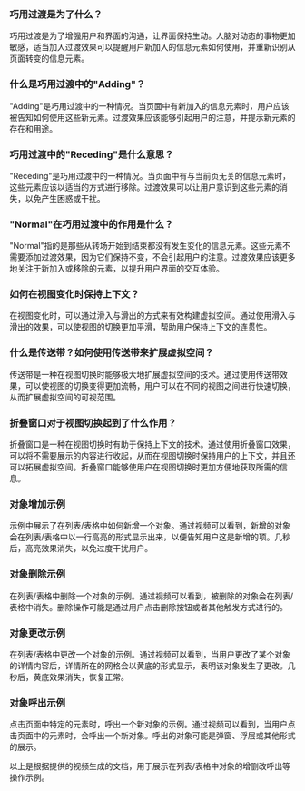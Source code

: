### 巧用过渡是为了什么？

巧用过渡是为了增强用户和界面的沟通，让界面保持生动。人脑对动态的事物更加敏感，适当加入过渡效果可以提醒用户新加入的信息元素如何使用，并重新识别从页面转变的信息元素。

### 什么是巧用过渡中的"Adding"？

"Adding"是巧用过渡中的一种情况。当页面中有新加入的信息元素时，用户应该被告知如何使用这些新元素。过渡效果应该能够引起用户的注意，并提示新元素的存在和用途。

### 巧用过渡中的"Receding"是什么意思？

"Receding"是巧用过渡中的一种情况。当页面中有与当前页无关的信息元素时，这些元素应该以适当的方式进行移除。过渡效果可以让用户意识到这些元素的消失，以免产生困惑或干扰。

### "Normal"在巧用过渡中的作用是什么？

"Normal"指的是那些从转场开始到结束都没有发生变化的信息元素。这些元素不需要添加过渡效果，因为它们保持不变，不会引起用户的注意。过渡效果应该更多地关注于新加入或移除的元素，以提升用户界面的交互体验。

### 如何在视图变化时保持上下文？

在视图变化时，可以通过滑入与滑出的方式来有效构建虚拟空间。通过使用滑入与滑出的效果，可以使视图的切换更加平滑，帮助用户保持上下文的连贯性。

### 什么是传送带？如何使用传送带来扩展虚拟空间？

传送带是一种在视图切换时能够极大地扩展虚拟空间的技术。通过使用传送带效果，可以使视图的切换变得更加流畅，用户可以在不同的视图之间进行快速切换，从而扩展虚拟空间的可视范围。

### 折叠窗口对于视图切换起到了什么作用？

折叠窗口是一种在视图切换时有助于保持上下文的技术。通过使用折叠窗口效果，可以将不需要展示的内容进行收起，从而在视图切换时保持用户的上下文，并且还可以拓展虚拟空间。折叠窗口能够使用户在视图切换时更加方便地获取所需的信息。

### 对象增加示例

示例中展示了在列表/表格中如何新增一个对象。通过视频可以看到，新增的对象会在列表/表格中以一行高亮的形式显示出来，以便告知用户这是新增的项。几秒后，高亮效果消失，以免过度干扰用户。

### 对象删除示例

在列表/表格中删除一个对象的示例。通过视频可以看到，被删除的对象会在列表/表格中消失。删除操作可能是通过用户点击删除按钮或者其他触发方式进行的。

### 对象更改示例

在列表/表格中更改一个对象的示例。通过视频可以看到，当用户更改了某个对象的详情内容后，详情所在的网格会以黄底的形式显示，表明该对象发生了更改。几秒后，黄底效果消失，恢复正常。

### 对象呼出示例

点击页面中特定的元素时，呼出一个新对象的示例。通过视频可以看到，当用户点击页面中的元素时，会呼出一个新对象。呼出的对象可能是弹窗、浮层或其他形式的展示。

以上是根据提供的视频生成的文档，用于展示在列表/表格中对象的增删改呼出等操作示例。
